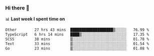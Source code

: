 ### Hi there 👋

<!--
**DBvc/DBvc** is a ✨ _special_ ✨ repository because its `README.md` (this file) appears on your GitHub profile.

Here are some ideas to get you started:

- 🔭 I’m currently working on ...
- 🌱 I’m currently learning ...
- 👯 I’m looking to collaborate on ...
- 🤔 I’m looking for help with ...
- 💬 Ask me about ...
- 📫 How to reach me: ...
- 😄 Pronouns: ...
- ⚡ Fun fact: ...
-->

📊 **Last week I spent time on**
<!--START_SECTION:waka-->

```txt
Other        27 hrs 43 mins  ███████████████████▒░░░░░   76.99 %
TypeScript   6 hrs 14 mins   ████▒░░░░░░░░░░░░░░░░░░░░   17.35 %
SCSS         38 mins         ▒░░░░░░░░░░░░░░░░░░░░░░░░   01.78 %
Text         33 mins         ▒░░░░░░░░░░░░░░░░░░░░░░░░   01.54 %
Go           23 mins         ▒░░░░░░░░░░░░░░░░░░░░░░░░   01.08 %
```

<!--END_SECTION:waka-->
